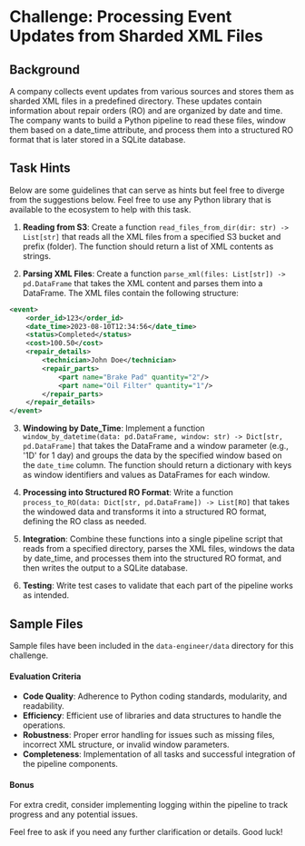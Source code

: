 # Challenge: Processing Event Updates from Sharded XML Files

## Background

A company collects event updates from various sources and stores them as sharded XML files in a predefined directory. These updates contain information about repair orders (RO) and are organized by date and time. The company wants to build a Python pipeline to read these files, window them based on a date_time attribute, and process them into a structured RO format that is later stored in a SQLite database.

## Task Hints
Below are some guidelines that can serve as hints but feel free to diverge from the suggestions below. Feel free to use any Python library that is available to the ecosystem to help with this task.

1. **Reading from S3**: Create a function `read_files_from_dir(dir: str) -> List[str]` that reads all the XML files from a specified S3 bucket and prefix (folder). The function should return a list of XML contents as strings.

2. **Parsing XML Files**: Create a function `parse_xml(files: List[str]) -> pd.DataFrame` that takes the XML content and parses them into a DataFrame. The XML files contain the following structure:

```xml
<event>
    <order_id>123</order_id>
    <date_time>2023-08-10T12:34:56</date_time>
    <status>Completed</status>
    <cost>100.50</cost>
    <repair_details>
        <technician>John Doe</technician>
        <repair_parts>
            <part name="Brake Pad" quantity="2"/>
            <part name="Oil Filter" quantity="1"/>
        </repair_parts>
    </repair_details>
</event>
```

3. **Windowing by Date_Time**: Implement a function `window_by_datetime(data: pd.DataFrame, window: str) -> Dict[str, pd.DataFrame]` that takes the DataFrame and a window parameter (e.g., '1D' for 1 day) and groups the data by the specified window based on the `date_time` column. The function should return a dictionary with keys as window identifiers and values as DataFrames for each window.

4. **Processing into Structured RO Format**: Write a function `process_to_RO(data: Dict[str, pd.DataFrame]) -> List[RO]` that takes the windowed data and transforms it into a structured RO format, defining the RO class as needed.

5. **Integration**: Combine these functions into a single pipeline script that reads from a specified directory, parses the XML files, windows the data by date_time, and processes them into the structured RO format, and then writes the output to a SQLite database.

6. **Testing**: Write test cases to validate that each part of the pipeline works as intended.

## Sample Files

Sample files have been included in the `data-engineer/data` directory for this challenge.

#### Evaluation Criteria

- **Code Quality**: Adherence to Python coding standards, modularity, and readability.
- **Efficiency**: Efficient use of libraries and data structures to handle the operations.
- **Robustness**: Proper error handling for issues such as missing files, incorrect XML structure, or invalid window parameters.
- **Completeness**: Implementation of all tasks and successful integration of the pipeline components.

#### Bonus

For extra credit, consider implementing logging within the pipeline to track progress and any potential issues.

Feel free to ask if you need any further clarification or details. Good luck!